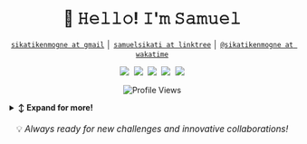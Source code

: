 <!-- Title -->
<h1 align="center" title="...and I'm happy to see you here :)">👋 𝙷𝚎𝚕𝚕𝚘! 𝙸'𝚖 𝚂𝚊𝚖𝚞𝚎𝚕</h1>

<!-- Contact and keys -->
<p align="center">
<a href="mailto:sikatikenmogne@gmail.com" title="Email Address"><code>sikatikenmogne at gmail</code></a> │ <a href="https://linktr.ee/samuelsikati" title="LinkTree Profile"><code>samuelsikati at linktree</code></a> │ <a href="https://wakatime.com/@sikatikenmogne" title="WakaTime Profile"><code>@sikatikenmogne at wakatime</code></a>
</p>

<!-- Socials -->
<p align="center">
   <kbd>
  <a href="https://www.linkedin.com/in/samuel-sikati-kenmogne-57953a1b7/" title="LinkedIn - Samuel Sikati"><img src="https://img.shields.io/badge/-Samuel_Sikati-0072b1?style=for-the-badge&logo=Linkedin&logoColor=white" /></a>
  <a href="https://medium.com/@sikatikenmogne" title="Medium - @sikatikenmogne"><img src="https://img.shields.io/badge/-@sikatikenmogne-12100E?style=for-the-badge&logo=Medium&logoColor=white" /></a>
  <a href="https://stackoverflow.com/users/24794943/samuel-sikati" title="StackOverflow - Samuel Sikati"><img src="https://img.shields.io/badge/-Samuel_Sikati-f48225?style=for-the-badge&logo=Stackoverflow&logoColor=white" /></a>
  <a href="https://leetcode.com/u/sikatikenmogne" title="LeetCode - @sikatikenmogne"><img src="https://img.shields.io/badge/-sikatikenmogne-FFA116?style=for-the-badge&logo=leetcode&logoColor=white" /></a>
  <a href="https://roadmap.sh/u/samuelsikati" title="Roadmap.sh - Samuel Sikati"><img src="https://img.shields.io/badge/-samuelsikati-000000?style=for-the-badge&logo=roadmap.sh&logoColor=white" /></a>
  </kbd>
</p>

<div align="center">

![Profile Views](https://komarev.com/ghpvc/?username=sikatikenmogne&label=Profile%20views&color=0e75b6&style=for-the-badge)

</div>
<!-- Outer collapsible -->  
<details>
   <summary><b>↕️ Expand for more!</b></summary>
  
   <br>
   
<!-- About Section -->
<details>
  <summary><b>👤 About</b></summary>
    <p>
      
<blockquote>

I'm a passionate Full Stack Developer based in Douala, Cameroon, with a wealth of experience in building diverse web, mobile, and desktop applications.

I'm always eager to collaborate on innovative projects and bring creative ideas to life. My approach combines technical expertise with creativity to develop robust and elegant solutions.

When I'm not coding, I enjoy learning new technologies, contributing to open source projects, and sharing knowledge with the developer community.

</blockquote>
    
----
  
  </p>
</details>

<!-- Tech Stack -->  
<details open>
  <summary><b>🛠️ Tech Stack</b></summary>
    <p>
<div align="center">

| **Category** | **Technologies** |
| - | - |
**Languages** | ![Python](https://img.shields.io/badge/Python-14354C.svg?style=for-the-badge&logo=python&logoColor=white) ![JavaScript](https://img.shields.io/badge/JavaScript-F7DF1E.svg?logo=javascript&logoColor=black&style=for-the-badge) ![TypeScript](https://img.shields.io/badge/TypeScript-007ACC.svg?logo=typescript&logoColor=white&style=for-the-badge) ![C#](https://img.shields.io/badge/c%23-%23239120.svg?style=for-the-badge&logo=csharp&logoColor=white) <br>![Java](https://img.shields.io/badge/java-%23ED8B00.svg?style=for-the-badge&logo=openjdk&logoColor=white)  ![Dart](https://img.shields.io/badge/Dart-0175C2.svg?logo=dart&logoColor=white&style=for-the-badge) ![Kotlin](https://img.shields.io/badge/kotlin-%237F52FF.svg?style=for-the-badge&logo=kotlin&logoColor=white) ![PHP](https://img.shields.io/badge/PHP-777BB4.svg?style=for-the-badge&logo=php&logoColor=white) ![C++](https://img.shields.io/badge/c++-%2300599C.svg?style=for-the-badge&logo=c%2B%2B&logoColor=white) 
**Frontend** | ![React](https://img.shields.io/badge/React-20232a.svg?logo=react&logoColor=%2361DAFB&style=for-the-badge) ![Next.js](https://img.shields.io/badge/Next.js-000000.svg?logo=next.js&logoColor=white&style=for-the-badge) ![Angular](https://img.shields.io/badge/Angular-DD0031.svg?logo=angular&logoColor=white&style=for-the-badge) ![Vue.js](https://img.shields.io/badge/Vue.js-35495E.svg?logo=vue.js&logoColor=4FC08D&style=for-the-badge) <br>![TailwindCSS](https://img.shields.io/badge/tailwindcss-%2338B2AC.svg?style=for-the-badge&logo=tailwind-css&logoColor=white) ![Bootstrap](https://img.shields.io/badge/Bootstrap-7952B3.svg?logo=bootstrap&logoColor=white&style=for-the-badge) ![SASS](https://img.shields.io/badge/Sass-hotpink.svg?logo=SASS&logoColor=white&style=for-the-badge)
**Backend** |  ![.NET](https://img.shields.io/badge/.NET-512BD4.svg?logo=.net&logoColor=white&style=for-the-badge) ![Spring Boot](https://img.shields.io/badge/Spring_Boot-6DB33F.svg?logo=spring-boot&logoColor=white&style=for-the-badge)  ![Flask](https://img.shields.io/static/v1?label=&message=Flask&color=000000&logo=Flask&logoColor=white&style=for-the-badge) ![Symfony](https://img.shields.io/badge/Symfony-000000.svg?logo=symfony&logoColor=white&style=for-the-badge)<br>![Express.js](https://img.shields.io/badge/Express.js-404d59.svg?logo=express&logoColor=white&style=for-the-badge) ![JWT](https://img.shields.io/badge/JWT-black?style=for-the-badge&logo=JSON%20web%20tokens)
**Mobile** | ![Flutter](https://img.shields.io/badge/Flutter-02569B.svg?logo=flutter&logoColor=white&style=for-the-badge) ![Android](https://img.shields.io/badge/Android-3DDC84?style=for-the-badge&logo=android&logoColor=white)
**Databases** | ![PostgreSQL](https://img.shields.io/badge/PostgreSQL-316192.svg?logo=postgresql&logoColor=white&style=for-the-badge) ![MySQL](https://img.shields.io/badge/MySQL-4479A1?logo=mysql&logoColor=fff&style=for-the-badge) [![Microsoft SQL Server](https://custom-icon-badges.demolab.com/badge/SQL%20Server-CC2927?logo=mssqlserver-white&logoColor=white&style=for-the-badge)](#) ![MongoDB](https://img.shields.io/badge/MongoDB-%234ea94b.svg?style=for-the-badge&logo=mongodb&logoColor=white)<br>![Firebase](https://img.shields.io/badge/firebase-a08021?style=for-the-badge&logo=firebase&logoColor=ffcd34) ![Redis](https://img.shields.io/badge/redis-%23DD0031.svg?style=for-the-badge&logo=redis&logoColor=white) ![Supabase](https://img.shields.io/badge/Supabase-3ECF8E?style=for-the-badge&logo=supabase&logoColor=white)
**Cloud & Hosting** | ![Vercel](https://img.shields.io/badge/Vercel-000000.svg?logo=vercel&logoColor=white&style=for-the-badge) ![Heroku](https://img.shields.io/badge/Heroku-430098.svg?logo=heroku&logoColor=white&style=for-the-badge) ![GitHub Pages](https://img.shields.io/badge/GitHub%20Pages-327FC7.svg?logo=github&logoColor=white&style=for-the-badge)<br>![Hostinger](https://img.shields.io/badge/Hostinger-000000.svg?logo=hostinger&logoColor=white&style=for-the-badge)
**DevOps** | ![Docker](https://img.shields.io/badge/Docker-2496ED.svg?logo=docker&logoColor=white&style=for-the-badge) ![Kubernetes](https://img.shields.io/badge/Kubernetes-326CE5.svg?logo=kubernetes&logoColor=white&style=for-the-badge) ![Jenkins](https://img.shields.io/badge/Jenkins-D24939.svg?logo=jenkins&logoColor=white&style=for-the-badge)<br>![GitHub Actions](https://img.shields.io/badge/GitHub%20Actions-2088FF.svg?logo=github-actions&logoColor=white&style=for-the-badge) ![GitLab CI](https://img.shields.io/badge/GitLab%20CI-FC6D26.svg?logo=gitlab&logoColor=white&style=for-the-badge)
**Tools** | ![Visual Studio Code](https://img.shields.io/badge/Visual%20Studio%20Code-0078d7.svg?logo=visual-studio-code&logoColor=white&style=for-the-badge) ![IntelliJ IDEA](https://img.shields.io/badge/IntelliJ%20IDEA-000000.svg?logo=intellij-idea&logoColor=white&style=for-the-badge) ![PyCharm](https://img.shields.io/badge/PyCharm-21D789.svg?logo=pycharm&logoColor=white&style=for-the-badge)<br>![Git](https://img.shields.io/badge/Git-F05033.svg?logo=git&logoColor=white&style=for-the-badge) ![Figma](https://img.shields.io/badge/figma-%23F24E1E.svg?style=for-the-badge&logo=figma&logoColor=white) ![Canva](https://img.shields.io/badge/Canva-%2300C4CC.svg?style=for-the-badge&logo=Canva&logoColor=white)

</div>

----      

  </p>
</details>

<!-- Stats Section -->
<details open>
  <summary><b>📊 Metrics</b></summary>
    <p>

### :octocat: GitHub Stats

<div align="center">

  ![my most used languages](https://github-readme-stats.vercel.app/api/top-langs?username=sikatikenmogne&hide=c,css&include_all_commits=true&count_private=true&langs_count=8&include_forks=true&show_icons=true&locale=en&layout=compact&include_all_commits=true&count_private=true&exclude_repo=flutter_calculator)
  ![my github stats](https://github-readme-stats.vercel.app/api?username=sikatikenmogne&show_icons=true&locale=en)
  ![my current streak](https://github-readme-streak-stats.herokuapp.com/?user=sikatikenmogne&)

</div>

----

  </p>
</details>



<!-- Learning Journey -->
<details>
  <summary><b>🛤️ My Learning Journey</b></summary>
    <p>

<div align="center">

[![roadmap.sh](https://roadmap.sh/card/wide/66ed151de80161c4cba1a8e8?variant=light&roadmaps=python%2Cbackend%2Cgit-github%2Csql)](https://roadmap.sh/u/samuelsikati)

</div>

----

  </p>

</details>

<!-- Snake -->   
<p align="center">
<a href="https://gitstar-ranking.com/sikatikenmogne" title="Snake Game Activity Grid"><img width="500" src="https://raw.githubusercontent.com/sikatikenmogne/sikatikenmogne/main/assets/github-snake.svg" /></a>
</p>

</details>

<div align="center" style="font-size: 1.1em; margin-top: 20px;">
  💡 <em>Always ready for new challenges and innovative collaborations!</em>
</div>
